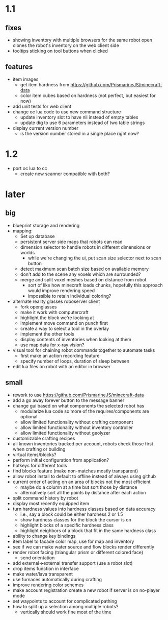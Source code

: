 # 1.1

## fixes
* showing inventory with multiple browsers for the same robot open clones the robot's inventory on the web client side
* tooltips sticking on tool buttons when clicked

## features
* item images
  * get item hardness from https://github.com/PrismarineJS/minecraft-data
  * color item cubes based on hardness (not perfect, but easiest for now)
* add unit tests for web client
* change oc lua code to use new command structure
  * update inventory slot to have nil instead of empty tables
  * update dig to use 6 parameters instead of two table strings
* display current version number
  * is the version number stored in a single place right now?

# 1.2
* port oc lua to cc
  * create new scanner compatible with both?

# later

## big
* blueprint storage and rendering
* mapping:
  * Set up database
  * persistent server side maps that robots can read
  * dimension selector to handle robots in different dimensions or worlds
    * while we're changing the ui, put scan size selector next to scan button
  * detect maximum scan batch size based on available memory
  * don't add to the scene any voxels which are surrounded?
  * merge and split voxel meshes based on distance from robot
    * sort of like how minecraft loads chunks, hopefully this approach would improve rendering speed
    * impossible to retain individual coloring?
* alternate reality glasses roboserver client
  * fork openglasses
  * make it work with computercraft
  * highlight the block we're looking at
  * implement move command on punch first
  * create a way to select a tool in the overlay
  * implement the other tools
  * display contents of inventories when looking at them
  * use map data for x-ray vision?
* visual tool for chaining robot commands together to automate tasks
  * first make an action recording feature
  * specify number of loops, duration of sleep between
* edit lua files on robot with an editor in browser

## small
* rework to use https://github.com/PrismarineJS/minecraft-data
* add a go away forever button to the message banner
* change gui based on what components the selected robot has
  * modularize lua code so more of the requires/components are optional
  * allow limited functionality without crafting component
  * allow limited functionality without inventory controller
  * allow limited functionality without geolyzer
* customizable crafting recipes
* all known inventories tracked per account, robots check those first when crafting or building
* virtual items/blocks?
* perform initial configuration from application?
* hotkeys for different tools
* find blocks feature (make non-matches mostly transparent)
* allow robot install to default to offline instead of always using github 
* current order of acting on an area of blocks not the most efficient
  * maybe do a column at a time but sort those by distance
  * alternatively sort all the points by distance after each action
* split command history by robot
* display most recently equipped item
* turn hardness values into hardness classes based on data accuracy
  * i.e., say a block could be either hardness 2 or 1.5
  * show hardness classes for the block the cursor is on
  * highlight blocks of a specific hardness class
  * highlight neighbors of a block that fit in the same hardness class
* ability to change key bindings
* item label to facade color map, use for map and inventory
* see if we can make water source and flow blocks render differently
* render robot facing (triangular prism or different colored face)
  * send orientation
* add external->external transfer support (use a robot slot)
* drop items function in interface
* make water/lava transparent
* use furnaces automatically during crafting
* improve rendering color schemes
* make account registration create a new robot if server is on no-player mode
* set waypoints to account for complicated pathing
* how to split up a selection among multiple robots?
  * vertically should work fine most of the time

